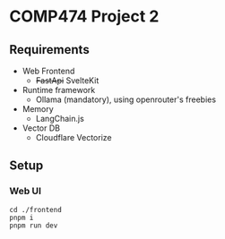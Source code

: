 # COMP474 Project 2

## Requirements
- Web Frontend
  - ~~FastApi~~ SvelteKit
- Runtime framework
  - Ollama (mandatory), using openrouter's freebies
- Memory
  - LangChain.js
- Vector DB
  - Cloudflare Vectorize

## Setup

### Web UI

```
cd ./frontend
pnpm i
pnpm run dev
```